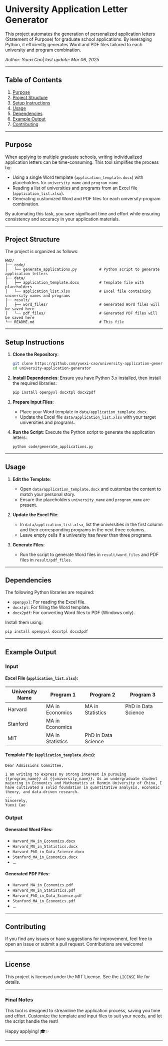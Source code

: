 
# University Application Letter Generator

This project automates the generation of personalized application letters (Statement of Purpose) for graduate school applications. By leveraging Python, it efficiently generates Word and PDF files tailored to each university and program combination.

*Author: Yuexi Cao*|
*last update: Mar 06, 2025*

---

## Table of Contents
1. [Purpose](#purpose)
2. [Project Structure](#project-structure)
3. [Setup Instructions](#setup-instructions)
4. [Usage](#usage)
5. [Dependencies](#dependencies)
6. [Example Output](#example-output)
7. [Contributing](#contributing)

---

## Purpose
When applying to multiple graduate schools, writing individualized application letters can be time-consuming. This tool simplifies the process by:
- Using a single Word template (`application_template.docx`) with placeholders for `university_mame` and `program_name`.
- Reading a list of universities and programs from an Excel file (`application_list.xlsx`).
- Generating customized Word and PDF files for each university-program combination.

By automating this task, you save significant time and effort while ensuring consistency and accuracy in your application materials.

---

## Project Structure
The project is organized as follows:

```
HW2/
├── code/
│   └── generate_applications.py          # Python script to generate application letters
├── data/
│   ├── application_template.docx         # Template file with placeholders
│   └── application_list.xlsx             # Excel file containing university names and programs
├── result/
│   ├── word_files/                       # Generated Word files will be saved here
│   └── pdf_files/                        # Generated PDF files will be saved here
└── README.md                             # This file
```

---

## Setup Instructions
1. **Clone the Repository**:
   ```bash
   git clone https://github.com/yuexi-cao/university-application-generator.git
   cd university-application-generator
   ```

2. **Install Dependencies**:
   Ensure you have Python 3.x installed, then install the required libraries:
   ```bash
   pip install openpyxl docxtpl docx2pdf
   ```

3. **Prepare Input Files**:
   - Place your Word template in `data/application_template.docx`.
   - Update the Excel file `data/application_list.xlsx` with your target universities and programs.

4. **Run the Script**:
   Execute the Python script to generate the application letters:
   ```bash
   python code/generate_applications.py
   ```

---

## Usage
1. **Edit the Template**:
   - Open `data/application_template.docx` and customize the content to match your personal story.
   - Ensure the placeholders `university_name` and `program_name` are present.

2. **Update the Excel File**:
   - In `data/application_list.xlsx`, list the universities in the first column and their corresponding programs in the next three columns.
   - Leave empty cells if a university has fewer than three programs.

3. **Generate Files**:
   - Run the script to generate Word files in `result/word_files` and PDF files in `result/pdf_files`.

---

## Dependencies
The following Python libraries are required:
- `openpyxl`: For reading the Excel file.
- `docxtpl`: For filling the Word template.
- `docx2pdf`: For converting Word files to PDF (Windows only).

Install them using:
```bash
pip install openpyxl docxtpl docx2pdf
```

---

## Example Output
### Input
#### Excel File (`application_list.xlsx`):
| University Name | Program 1            | Program 2            | Program 3              |
|-----------------|----------------------|----------------------|------------------------|
| Harvard         | MA in Economics      | MA in Statistics     | PhD in Data Science    |
| Stanford        | MA in Economics      |                      |                        |
| MIT             | MA in Statistics     | PhD in Data Science  |                        |

#### Template File (`application_template.docx`):
```
Dear Admissions Committee,

I am writing to express my strong interest in pursuing {{program_name}} at {{university_name}}. As an undergraduate student majoring in Economics and Mathematics at Renmin University of China, I have cultivated a solid foundation in quantitative analysis, economic theory, and data-driven research.
...
Sincerely,
Yuexi Cao
```

### Output
#### Generated Word Files:
- `Harvard_MA_in_Economics.docx`
- `Harvard_MA_in_Statistics.docx`
- `Harvard_PhD_in_Data_Science.docx`
- `Stanford_MA_in_Economics.docx`
- ...

#### Generated PDF Files:
- `Harvard_MA_in_Economics.pdf`
- `Harvard_MA_in_Statistics.pdf`
- `Harvard_PhD_in_Data_Science.pdf`
- `Stanford_MA_in_Economics.pdf`
- ...

---

## Contributing
If you find any issues or have suggestions for improvement, feel free to open an issue or submit a pull request. Contributions are welcome!

---

## License
This project is licensed under the MIT License. See the `LICENSE` file for details.

---

### Final Notes
This tool is designed to streamline the application process, saving you time and effort. Customize the template and input files to suit your needs, and let the script handle the rest!

Happy applying! 🎓✨

---
